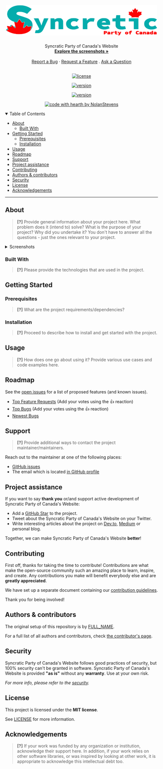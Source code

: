 <h1 align="center">
  <a href="https://github.com/NolanStevens/REPO_SLUG">
    <!-- Please provide path to your logo here -->
    <img src="docs/images/logo.svg" alt="Logo" width="500" height="100">
  </a>
</h1>

<div align="center">
  Syncratic Party of Canada's Website
  <br />
  <a href="#about"><strong>Explore the screenshots »</strong></a>
  <br />
  <br />
  <a href="https://github.com/NolanStevens/SyncreticCanada-Website/issues/new?assignees=&labels=bug&template=01_BUG_REPORT.md&title=bug%3A+">Report a Bug</a>
  ·
  <a href="https://github.com/NolanStevens/SyncreticCanada-Website/issues/new?assignees=&labels=enhancement&template=02_FEATURE_REQUEST.md&title=feat%3A+">Request a Feature</a>
  .
  <a href="https://github.com/NolanStevens/SyncreticCanada-Website/issues/new?assignees=&labels=question&template=04_SUPPORT_QUESTION.md&title=support%3A+">Ask a Question</a>
</div>

<div align="center">
<br />

[![license](https://img.shields.io/github/license/NolanStevens/SyncreticCanada-Website.svg?style=for-the-badge)](LICENSE)

[![version](https://img.shields.io/github/v/release/NolanStevens/SyncreticCanada-Website?style=for-the-badge)](VERSION)

[![version](https://img.shields.io/github/v/release/NolanStevens/SyncreticCanada-Website?include_prereleases&label=Pre-release&style=for-the-badge)](VERSION)

[![code with hearth by NolanStevens](https://img.shields.io/badge/%3C%2F%3E%20with%20%E2%99%A5%20by-NolanStevens-ff1414.svg?style=for-the-badge)](https://github.com/NolanStevens)

</div>

<details open="open">
<summary>Table of Contents</summary>

- [About](#about)
  - [Built With](#built-with)
- [Getting Started](#getting-started)
  - [Prerequisites](#prerequisites)
  - [Installation](#installation)
- [Usage](#usage)
- [Roadmap](#roadmap)
- [Support](#support)
- [Project assistance](#project-assistance)
- [Contributing](#contributing)
- [Authors & contributors](#authors--contributors)
- [Security](#security)
- [License](#license)
- [Acknowledgements](#acknowledgements)

</details>

---

## About

> **[?]**
> Provide general information about your project here.
> What problem does it (intend to) solve?
> What is the purpose of your project?
> Why did you undertake it?
> You don't have to answer all the questions - just the ones relevant to your project.

<details>
<summary>Screenshots</summary>
<br>

> **[?]**
> Please provide your screenshots here.

|                               Home Page                               |                               Login Page                               |
| :-------------------------------------------------------------------: | :--------------------------------------------------------------------: |
| <img src="docs/images/screenshot.png" title="Home Page" width="100%"> | <img src="docs/images/screenshot.png" title="Login Page" width="100%"> |

</details>

### Built With

> **[?]**
> Please provide the technologies that are used in the project.

## Getting Started

### Prerequisites

> **[?]**
> What are the project requirements/dependencies?

### Installation

> **[?]**
> Proceed to describe how to install and get started with the project.

## Usage

> **[?]**
> How does one go about using it?
> Provide various use cases and code examples here.

## Roadmap

See the [open issues](https://github.com/NolanStevens/SyncreticCanada-Website/issues) for a list of proposed features (and known issues).

- [Top Feature Requests](https://github.com/NolanStevens/SyncreticCanada-Website/issues?q=label%3Aenhancement+is%3Aopen+sort%3Areactions-%2B1-desc) (Add your votes using the 👍 reaction)
- [Top Bugs](https://github.com/NolanStevens/SyncreticCanada-Website/issues?q=is%3Aissue+is%3Aopen+label%3Abug+sort%3Areactions-%2B1-desc) (Add your votes using the 👍 reaction)
- [Newest Bugs](https://github.com/NolanStevens/SyncreticCanada-Website/issues?q=is%3Aopen+is%3Aissue+label%3Abug)

## Support

> **[?]**
> Provide additional ways to contact the project maintainer/maintainers.

Reach out to the maintainer at one of the following places:

- [GitHub issues](https://github.com/NolanStevens/SyncreticCanada-Website/issues/new?assignees=&labels=question&template=04_SUPPORT_QUESTION.md&title=support%3A+)
- The email which is located [in GitHub profile](https://github.com/NolanStevens)

## Project assistance

If you want to say **thank you** or/and support active development of Syncratic Party of Canada's Website:

- Add a [GitHub Star](https://github.com/NolanStevens/SyncreticCanada-Website) to the project.
- Tweet about the Syncratic Party of Canada's Website on your Twitter.
- Write interesting articles about the project on [Dev.to](https://dev.to/), [Medium](https://medium.com/) or personal blog.

Together, we can make Syncratic Party of Canada's Website **better**!

## Contributing

First off, thanks for taking the time to contribute! Contributions are what make the open-source community such an amazing place to learn, inspire, and create. Any contributions you make will benefit everybody else and are **greatly appreciated**.

We have set up a separate document containing our [contribution guidelines](docs/CONTRIBUTING.md).

Thank you for being involved!

## Authors & contributors

The original setup of this repository is by [FULL_NAME](https://github.com/NolanStevens).

For a full list of all authors and contributors, check [the contributor's page](https://github.com/NolanStevens/SyncreticCanada-Website/contributors).

## Security

Syncratic Party of Canada's Website follows good practices of security, but 100% security can't be granted in software.
Syncratic Party of Canada's Website is provided **"as is"** without any **warranty**. Use at your own risk.

_For more info, please refer to the [security](docs/SECURITY.md)._

## License

This project is licensed under the **MIT license**.

See [LICENSE](LICENSE) for more information.

## Acknowledgements

> **[?]**
> If your work was funded by any organization or institution, acknowledge their support here.
> In addition, if your work relies on other software libraries, or was inspired by looking at other work, it is appropriate to acknowledge this intellectual debt too.
